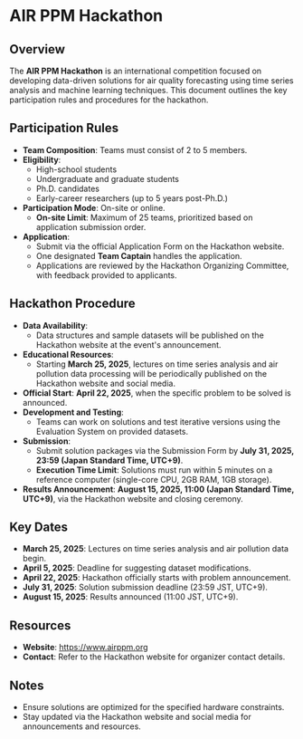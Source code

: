 # AIR PPM Hackathon

## Overview

The **AIR PPM Hackathon** is an international competition focused on developing data-driven solutions for air quality forecasting using time series analysis and machine learning techniques. This document outlines the key participation rules and procedures for the hackathon.

## Participation Rules

- **Team Composition**: Teams must consist of 2 to 5 members.
- **Eligibility**:
  - High-school students
  - Undergraduate and graduate students
  - Ph.D. candidates
  - Early-career researchers (up to 5 years post-Ph.D.)
- **Participation Mode**: On-site or online.
  - **On-site Limit**: Maximum of 25 teams, prioritized based on application submission order.
- **Application**:
  - Submit via the official Application Form on the Hackathon website.
  - One designated **Team Captain** handles the application.
  - Applications are reviewed by the Hackathon Organizing Committee, with feedback provided to applicants.

## Hackathon Procedure

- **Data Availability**:
  - Data structures and sample datasets will be published on the Hackathon website at the event's announcement.
- **Educational Resources**:
  - Starting **March 25, 2025**, lectures on time series analysis and air pollution data processing will be periodically published on the Hackathon website and social media.
- **Official Start**: **April 22, 2025**, when the specific problem to be solved is announced.
- **Development and Testing**:
  - Teams can work on solutions and test iterative versions using the Evaluation System on provided datasets.
- **Submission**:
  - Submit solution packages via the Submission Form by **July 31, 2025, 23:59 (Japan Standard Time, UTC+9)**.
  - **Execution Time Limit**: Solutions must run within 5 minutes on a reference computer (single-core CPU, 2GB RAM, 1GB storage).
- **Results Announcement**: **August 15, 2025, 11:00 (Japan Standard Time, UTC+9)**, via the Hackathon website and closing ceremony.

## Key Dates

- **March 25, 2025**: Lectures on time series analysis and air pollution data begin.
- **April 5, 2025**: Deadline for suggesting dataset modifications.
- **April 22, 2025**: Hackathon officially starts with problem announcement.
- **July 31, 2025**: Solution submission deadline (23:59 JST, UTC+9).
- **August 15, 2025**: Results announced (11:00 JST, UTC+9).

## Resources

- **Website**: https://www.airppm.org
- **Contact**: Refer to the Hackathon website for organizer contact details.

## Notes

- Ensure solutions are optimized for the specified hardware constraints.
- Stay updated via the Hackathon website and social media for announcements and resources.
